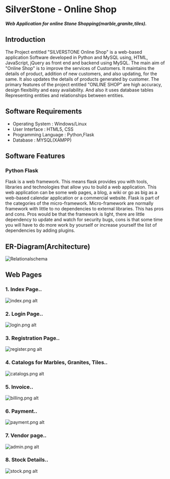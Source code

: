 # SilverStone - Online Shop
***Web Application for online Stone Shopping(marble,granite,tiles).***
## Introduction
The Project entitled "SILVERSTONE Online Shop" is a web-based application Software developed in Python and MySQL using, HTML, JavaScript, jQuery as front end and backend using MySQL. The main aim of "Online Shop" is to improve the services of Customers. It maintains the details of product, addition of new customers, and also updating, for the same. It also updates the details of products generated by customer. The primary features of the project entitled "ONLINE SHOP" are high accuracy, design flexibility and easy availability. And also it uses database tables Representing entities and relationships between entities.
## Software Requirements 
* Operating System		  :	Windows/Linux
* User Interface			  :	HTML5, CSS
* Programming Language	:	Python,Flask
* Database			        : MYSQL(XAMPP)

## Software Features
### Python Flask
Flask is a web framework. This means flask provides you with tools, libraries and technologies that allow you to build a web application. This web application can be some web pages, a blog, a wiki or go as big as a web-based calendar application or a commercial website.
Flask is part of the categories of the micro-framework. Micro-framework are normally framework with little to no dependencies to external libraries. This has pros and cons. Pros would be that the framework is light, there are little dependency to update and watch for security bugs, cons is that some time you will have to do more work by yourself or increase yourself the list of dependencies by adding plugins.
## ER-Diagram(Architecture)
![Relationalschema](Relationalschema.png)
## Web Pages
### 1. Index Page..

![index.png alt](index.png)

### 2. Login Page..

![login.png alt](login.png)

### 3. Registration Page..

![register.png alt](register.png)

### 4. Catalogs for Marbles, Granites, Tiles..

![catalogs.png alt](catalogs.png)

### 5. Invoice..

![billing.png alt](billing.png)

### 6. Payment..

![payment.png alt](payment.png)

### 7. Vendor page..

![admin.png alt](admin.png)

### 8. Stock Details..

![stock.png alt](stock.png)
